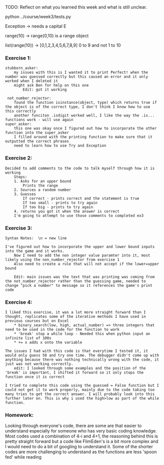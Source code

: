 TODO: Reflect on what you learned this week and what is still unclear.

python ../course/week3/tests.py


Exception -> needs a capital E

range(10) -> range(0,10) is a range object

list(range(10)) -> [0,1,2,3,4,5,6,7,8,9] 0 to 9 and not 1 to 10

### Exercise 1:
    stubborn_asker: 
        my issues with this is I wanted it to print Perfect! when the number was guessed correctly but this caused an error and it only worked when I deleted it
        might ask Ben for help on this one
            Edit: got it working

     not_number_rejector:
        found the function isinstance(object, type) which returns true if the object is of the correct type, I don't think I know how to use this correctly
        another funciton .isdigit worked well, I like the way the .is... functions work - will use again
    super_asker:
        this one was okay once I figured out how to incorporate the other function into the super_asker
        I filled around with the printing function to make sure that it outputted the correct phrases
        need to learn how to use Try and Exception

### Exercise 2:
    Decided to add comments to the code to talk myself through how it is working
        Steps:
        1. Asks for an upper bound 
            Prints the range
        2. Sources a random number   
        3. Guesses 
            If correct - prints correct and the statement is true
            If too small - prints to try again
            If too big - prints to try again
        4. returns you got it when the answer is correct   
        I'm going to attempt to use those comments to completed ex3

### Exercise 3:
    Syntax Notes:  \n = new line
    
    I've figured out how to incorporate the upper and lower bound inputs into the game and it works. 
        Now I need to add the non integer value paramter into it, most likely using the non_number_rejector from exercise 1
        Also need to create a rule that will not accept if the lower=upper bound

        Edit: main issues was the text that was printing was coming from the not_number_rejector rather than the guessing game, needed to change "pick a number" to message so it references the game's print code

### Exercise 4:
    I liked this exercise, it was a lot more straight forward than I thought, replicates some of the iterative methods I have used in previous courses but on Excel
        * binary_search(low, high, actual_number) => three integers that need to be used in the code for the function to work
        * 'break' stop a while loop - Needed this when python input an infinite list of 100s
        * += x adds x onto the variable

    The issues I had with this code is that everytime I tested it, it would only guess 50 and try one time. The debugger didn't come up with anything because there was nothing technically wrong with the code, it just was not working correctly.
        edit: I looked through some examples and the position of the 'break' is important, I shifted it forward so it only stops the function once it is correct

    I tried to complete this code using the guessed = False function but I could not get it to work properly, mainly due to the code taking too many tries to get the correct answer. I will probably look into this further later on. This is why i used the high>low as part of the while function.

### Homework:
Looking through everyone's code, there are some are that easier to understand especially for someone who has very basic coding knowledge. 
        Most codes used a combination of 4-i and 4+1, the reasoning behind this is pretty straight forward but a code like FlimEden's is a bit more complex and I would need to do a bit of googling to understand it. Some of the shorter codes are more challenging to understand as the functions are less 'spoon fed' while reading
    
     